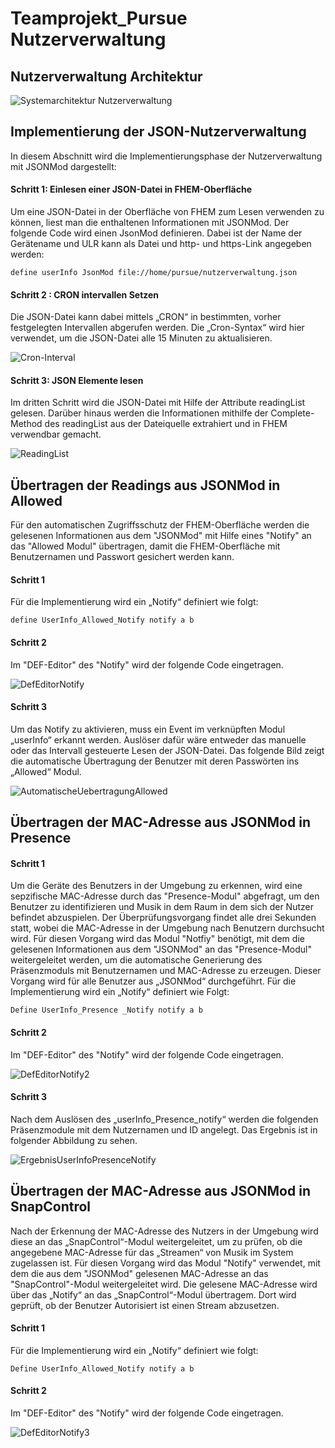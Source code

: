 # Teamprojekt_Pursue Nutzerverwaltung
## Nutzerverwaltung Architektur
![Systemarchitektur Nutzerverwaltung](architektur_nutzerverwaltung.png)

## Implementierung der JSON-Nutzerverwaltung

In diesem Abschnitt wird die Implementierungsphase der Nutzerverwaltung mit JSONMod dargestellt:

#### Schritt 1: Einlesen einer JSON-Datei in FHEM-Oberfläche

Um eine JSON-Datei in der Oberfläche von FHEM zum Lesen verwenden zu können, liest man die enthaltenen Informationen mit JSONMod. Der folgende Code wird einen JsonMod definieren. Dabei ist der Name der Gerätename und ULR kann als Datei und http- und https-Link angegeben werden:
 
`define userInfo JsonMod file://home/pursue/nutzerverwaltung.json`

#### Schritt 2 : CRON intervallen Setzen

Die JSON-Datei kann dabei mittels „CRON“ in bestimmten, vorher festgelegten Intervallen abgerufen werden. 
Die „Cron-Syntax“ wird hier verwendet, um die JSON-Datei alle 15 Minuten zu aktualisieren.

![Cron-Interval](attr_userInfo_interval.png)

#### Schritt 3: JSON Elemente lesen

Im dritten Schritt wird die JSON-Datei mit Hilfe der Attribute readingList gelesen. 
Darüber hinaus werden die Informationen mithilfe der Complete-Method des readingList aus der Dateiquelle extrahiert und in FHEM verwendbar gemacht.

![ReadingList](attr_userInfo_readingList.png)

## Übertragen der Readings aus JSONMod in Allowed

Für den automatischen Zugriffsschutz der FHEM-Oberfläche werden die gelesenen Informationen aus dem "JSONMod" mit Hilfe eines "Notify" an das "Allowed Modul" übertragen, damit die FHEM-Oberfläche mit Benutzernamen und Passwort gesichert werden kann. 
#### Schritt 1
Für die Implementierung wird ein „Notify“ definiert wie folgt:

`define UserInfo_Allowed_Notify notify a b`

#### Schritt 2
Im "DEF-Editor" des "Notify" wird der folgende Code eingetragen.

![DefEditorNotify](def_editor_notify.png)

#### Schritt 3

Um das Notify zu aktivieren, muss ein Event im verknüpften Modul „userInfo“ erkannt werden. 
Auslöser dafür wäre entweder das manuelle oder das Intervall gesteuerte Lesen der JSON-Datei. 
Das folgende Bild zeigt die automatische Übertragung der Benutzer mit deren Passwörten ins „Allowed“ Modul.

![AutomatischeUebertragungAllowed](automatische_Uebertragung_Nutzer_Allowed.png)

## Übertragen der MAC-Adresse aus JSONMod in Presence

#### Schritt 1

Um die Geräte des Benutzers in der Umgebung zu erkennen, wird eine sepzifische MAC-Adresse durch das "Presence-Modul" abgefragt, um den Benutzer zu identifizieren und Musik in dem Raum in dem sich der Nutzer befindet abzuspielen. Der Überprüfungsvorgang findet alle drei Sekunden statt, wobei die MAC-Adresse in der Umgebung nach Benutzern durchsucht wird. Für diesen Vorgang wird das Modul "Notfiy" benötigt, mit dem die gelesenen Informationen aus dem "JSONMod" an das "Presence-Modul" weitergeleitet werden, um die automatische Generierung des Präsenzmoduls mit Benutzernamen und MAC-Adresse zu erzeugen. Dieser Vorgang wird für alle Benutzer aus „JSONMod“ durchgeführt. Für die Implementierung wird ein „Notify“ definiert wie Folgt:

`Define UserInfo_Presence _Notify notify a b`

#### Schritt 2

Im "DEF-Editor" des "Notify" wird der folgende Code eingetragen.

![DefEditorNotify2](def_editor_notify2.png)

#### Schritt 3

Nach dem Auslösen des „userInfo_Presence_notify“ werden die folgenden Präsenzmodule mit dem Nutzernamen und ID angelegt. Das Ergebnis ist in folgender Abbildung zu sehen.

![ErgebnisUserInfoPresenceNotify](ergebnis_userInfo_Presence_notify.png)

## Übertragen der MAC-Adresse aus JSONMod in SnapControl

Nach der Erkennung der MAC-Adresse des Nutzers in der Umgebung wird diese an das „SnapControl“-Modul weitergeleitet, um zu prüfen, ob die angegebene MAC-Adresse für das „Streamen“ von Musik im System zugelassen ist. Für diesen Vorgang wird das Modul "Notify" verwendet, mit dem die aus dem "JSONMod" gelesenen MAC-Adresse an das "SnapControl"-Modul weitergeleitet wird. Die gelesene MAC-Adresse wird über das „Notify“ an das „SnapControl“-Modul übertragem. Dort wird geprüft, ob der Benutzer Autorisiert ist einen Stream abzusetzen.

#### Schritt 1
Für die Implementierung wird ein „Notify“ definiert wie folgt:

`Define UserInfo_Allowed_Notify notify a b`

#### Schritt 2
Im "DEF-Editor" des "Notify" wird der folgende Code eingetragen.

![DefEditorNotify3](def_editor_notify3.png)







